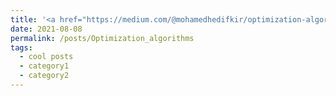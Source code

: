```yaml
---
title: '<a href="https://medium.com/@mohamedhedifkir/optimization-algorithms-b4fd89c995f6">Optimization algorithms</a>'
date: 2021-08-08
permalink: /posts/Optimization_algorithms
tags:
  - cool posts
  - category1
  - category2
---
```

